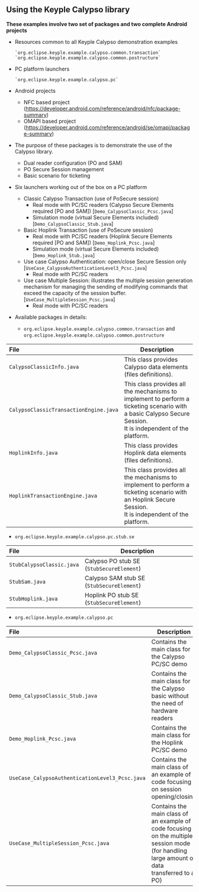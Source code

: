 **Using the Keyple Calypso library**
---

**These examples involve two set of packages and two complete Android projects**

- Resources common to all Keyple Calypso demonstration examples

      `org.eclipse.keyple.example.calypso.common.transaction`
      `org.eclipse.keyple.example.calypso.common.postructure`
- PC platform launchers

      `org.eclipse.keyple.example.calypso.pc`
- Android projects

  - NFC based project (https://developer.android.com/reference/android/nfc/package-summary)
  - OMAPI based project (https://developer.android.com/reference/android/se/omapi/package-summary)       
* The purpose of these packages is to demonstrate the use of the Calypso library.

  * Dual reader configuration (PO and SAM)
  * PO Secure Session management
  * Basic scenario for ticketing

* Six launchers working out of the box on a PC platform

  * Classic Calypso Transaction (use of PoSecure session) 
    * Real mode with PC/SC readers (Calypso Secure Elements required [PO and SAM]) [`Demo_CalypsoClassic_Pcsc.java`]
    * Simulation mode (virtual Secure Elements included) [`Demo_CalypsoClassic_Stub.java`]
  * Basic Hoplink Transaction (use of PoSecure session) 
    * Real mode with PC/SC readers (Hoplink Secure Elements required [PO and SAM]) [`Demo_Hoplink_Pcsc.java`]
    * Simulation mode (virtual Secure Elements included) [`Demo_Hoplink_Stub.java`]
  * Use case Calypso Authentication: open/close Secure Session only [`UseCase_CalypsoAuthenticationLevel3_Pcsc.java`]
    * Real mode with PC/SC readers
  * Use case Multiple Session: illustrates the multiple session generation mechanism for managing the sending of modifying commands that exceed the capacity of the session buffer.  [`UseCase_MultipleSession_Pcsc.java`]
    * Real mode with PC/SC readers

* Available packages in details:

  - `org.eclipse.keyple.example.calypso.common.transaction` and `org.eclipse.keyple.example.calypso.common.postructure`

|File|Description|
|:---|---|
|`CalypsoClassicInfo.java`|This class provides Calypso data elements (files definitions).|
|`CalypsoClassicTransactionEngine.java`|This class provides all the mechanisms to implement to perform a ticketing scenario with a basic Calypso Secure Session.<br>It is independent of the platform.|
|`HoplinkInfo.java`|This class provides Hoplink data elements (files definitions).|
|`HoplinkTransactionEngine.java`|This class provides all the mechanisms to implement to perform a ticketing scenario with an Hoplink Secure Session.<br>It is independent of the platform.|

  - `org.eclipse.keyple.example.calypso.pc.stub.se`

|File|Description|
|:---|---|
|`StubCalypsoClassic.java`|Calypso PO stub SE (`StubSecureElement`)|
|`StubSam.java`|Calypso SAM stub SE (`StubSecureElement`)|
|`StubHoplink.java`|Hoplink PO stub SE (`StubSecureElement`)|

  - `org.eclipse.keyple.example.calypso.pc`

|File|Description|
|:---|---|
|`Demo_CalypsoClassic_Pcsc.java`|Contains the main class for the Calypso PC/SC demo|
|`Demo_CalypsoClassic_Stub.java`|Contains the main class for the Calypso basic without the need of hardware readers|
|`Demo_Hoplink_Pcsc.java`|Contains the main class for the Hoplink PC/SC demo|
|`UseCase_CalypsoAuthenticationLevel3_Pcsc.java`|Contains the main class of an example of code focusing on session opening/closing|
|`UseCase_MultipleSession_Pcsc.java`|Contains the main class of an example of code focusing on the multiple session mode (for handling large amount of data transferred to a PO)|
